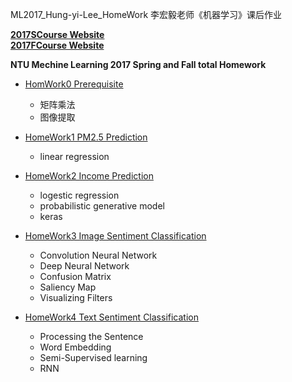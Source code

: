 ML2017_Hung-yi-Lee_HomeWork
李宏毅老师《机器学习》课后作业

[**2017SCourse Website**](http://speech.ee.ntu.edu.tw/~tlkagk/courses_ML17.html "NTU ML17S")   
[**2017FCourse Website**](http://speech.ee.ntu.edu.tw/~tlkagk/courses_ML17_2.html "NTU ML17F")   


**NTU Mechine Learning 2017 Spring and Fall total Homework** 

- [HomWork0 Prerequisite](https://github.com/maplezzz/ML2017S_Hung-yi-Lee_HW/tree/master/HW0)
  - 矩阵乘法  
  - 图像提取  
  
  
- [HomeWork1 PM2.5 Prediction](https://github.com/maplezzz/ML2017S_Hung-yi-Lee_HW/tree/master/HW1)  
  - linear regression   

- [HomeWork2 Income Prediction](https://github.com/maplezzz/ML2017S_Hung-yi-Lee_HW/tree/master/HW2)   
  - logestic regression   
  - probabilistic generative model  
  - keras   
  
- [HomeWork3 Image Sentiment Classification](https://github.com/maplezzz/ML2017S_Hung-yi-Lee_HW/tree/master/HW3)  
  - Convolution Neural Network  
  - Deep Neural Network  
  - Confusion Matrix  
  - Saliency Map  
  - Visualizing Filters 

- [HomeWork4 Text Sentiment Classification](https://github.com/maplezzz/ML2017S_Hung-yi-Lee_HW/tree/master/HW4)   
  - Processing the Sentence   
  - Word Embedding  
  - Semi-Supervised learning  
  - RNN  
